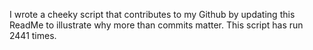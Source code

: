I wrote a cheeky script that contributes to my Github by updating this ReadMe to illustrate why more than commits matter. This script has run 2441 times.